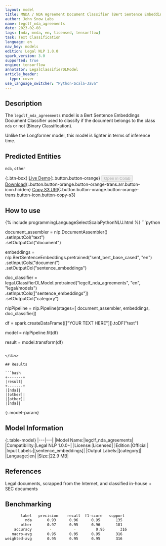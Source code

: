 ```yaml
---
layout: model
title: MNDA / NDA Agreement Document Classifier (Bert Sentence Embeddings)
author: John Snow Labs
name: legclf_nda_agreements
date: 2023-02-08
tags: [nda, mnda, en, licensed, tensorflow]
task: Text Classification
language: en
nav_key: models
edition: Legal NLP 1.0.0
spark_version: 3.0
supported: true
engine: tensorflow
annotator: LegalClassifierDLModel
article_header:
  type: cover
use_language_switcher: "Python-Scala-Java"
---
```


## Description

The `legclf_nda_agreements` model is a Bert Sentence Embeddings Document Classifier used to classify if the document belongs to the class `nda` or not (Binary Classification).

Unlike the Longformer model, this model is lighter in terms of inference time.

## Predicted Entities

`nda`, `other`

{:.btn-box}
[Live Demo](https://demo.johnsnowlabs.com/finance/CLASSIFY_LEGAL_CLAUSES/){:.button.button-orange}
<button class="button button-orange" disabled>Open in Colab</button>
[Download](https://s3.amazonaws.com/auxdata.johnsnowlabs.com/legal/models/legclf_nda_agreements_en_1.0.0_3.0_1675880803682.zip){:.button.button-orange.button-orange-trans.arr.button-icon.hidden}
[Copy S3 URI](s3://auxdata.johnsnowlabs.com/legal/models/legclf_nda_agreements_en_1.0.0_3.0_1675880803682.zip){:.button.button-orange.button-orange-trans.button-icon.button-copy-s3}

## How to use



<div class="tabs-box" markdown="1">
{% include programmingLanguageSelectScalaPythonNLU.html %}
```python

document_assembler = nlp.DocumentAssembler()\
    .setInputCol("text")\
    .setOutputCol("document")
  
embeddings = nlp.BertSentenceEmbeddings.pretrained("sent_bert_base_cased", "en")\
    .setInputCols("document")\
    .setOutputCol("sentence_embeddings")
    
doc_classifier = legal.ClassifierDLModel.pretrained("legclf_nda_agreements", "en", "legal/models")\
    .setInputCols(["sentence_embeddings"])\
    .setOutputCol("category")
    
nlpPipeline = nlp.Pipeline(stages=[
    document_assembler, 
    embeddings,
    doc_classifier])
 
df = spark.createDataFrame([["YOUR TEXT HERE"]]).toDF("text")

model = nlpPipeline.fit(df)

result = model.transform(df)
```

</div>

## Results

```bash
+-------+
|result|
+-------+
|[nda]|
|[other]|
|[other]|
|[nda]|
```

{:.model-param}
## Model Information

{:.table-model}
|---|---|
|Model Name:|legclf_nda_agreements|
|Compatibility:|Legal NLP 1.0.0+|
|License:|Licensed|
|Edition:|Official|
|Input Labels:|[sentence_embeddings]|
|Output Labels:|[category]|
|Language:|en|
|Size:|22.9 MB|

## References

Legal documents, scrapped from the Internet, and classified in-house + SEC documents 

## Benchmarking

```bash
       label   precision    recall  f1-score   support
         nda       0.93      0.96      0.95       135
       other       0.97      0.95      0.96       181
    accuracy        -          -         0.95       316
   macro-avg       0.95      0.95      0.95       316
weighted-avg       0.95      0.95      0.95       316
```
